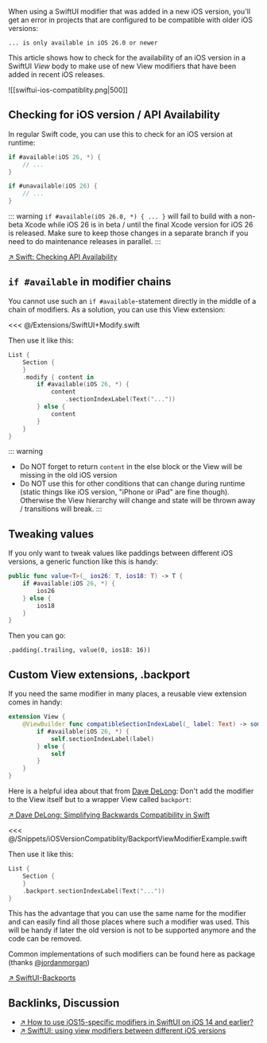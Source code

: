 When using a SwiftUI modifier that was added in a new iOS version, you'll get an error in projects that are configured to be compatible with older iOS versions:

```
... is only available in iOS 26.0 or newer
```

This article shows how to check for the availability of an iOS version in a SwiftUI _View_ body to make use of new View modifiers that have been added in recent iOS releases.

![[swiftui-ios-compatiblity.png|500]]
## Checking for iOS version / API Availability <apply id="checking-availablity"/>

In regular Swift code, you can use this to check for an iOS version at runtime:

```swift
if #available(iOS 26, *) {
    // ...
}

if #unavailable(iOS 26) {
    // ...
}
```

::: warning
`if #available(iOS 26.0, *) { ... }` will fail to build with a non-beta Xcode while iOS 26 is in beta / until the final Xcode version for iOS 26 is released. Make sure to keep those changes in a separate branch if you need to do maintenance releases in parallel.
:::

[↗ Swift: Checking API Availability](https://docs.swift.org/swift-book/documentation/the-swift-programming-language/controlflow/#Checking-API-Availability)

## `if #available` in modifier chains

You cannot use such an `if #available`-statement directly in the middle of a chain of modifiers. As a solution, you can use this View extension:

<<< @/Extensions/SwiftUI+Modify.swift

Then use it like this:

```swift
List {
    Section {
    }
    .modify { content in
        if #available(iOS 26, *) {
            content
                .sectionIndexLabel(Text("..."))
        } else {
            content
        }
    }
}
```

::: warning
* Do NOT forget to return `content` in the else block or the View will be missing in the old iOS version
* Do NOT use this for other conditions that can change during runtime (static things like iOS version, "iPhone or iPad" are fine though). Otherwise the View hierarchy will change and state will be thrown away / transitions will break.
:::

## Tweaking values

If you only want to tweak values like paddings between different iOS versions, a generic function like this is handy:

```swift
public func value<T>(_ ios26: T, ios18: T) -> T {
    if #available(iOS 26, *) {
        ios26
    } else {
        ios18
    }
}
```

Then you can go:

`.padding(.trailing, value(0, ios18: 16))`

## Custom View extensions, .backport

If you need the same modifier in many places, a reusable view extension comes in handy:

```swift
extension View {
    @ViewBuilder func compatibleSectionIndexLabel(_ label: Text) -> some View {
        if #available(iOS 26, *) {
            self.sectionIndexLabel(label)
        } else {
            self
        }
    }
}
```

Here is a helpful idea about that from [Dave DeLong](https://mastodon.social/@davedelong): Don't add the modifier to the View itself but to a wrapper View called `backport`:

[↗ Dave DeLong: Simplifying Backwards Compatibility in Swift](https://davedelong.com/blog/2021/10/09/simplifying-backwards-compatibility-in-swift/)

<<< @/Snippets/iOSVersionCompatiblity/BackportViewModifierExample.swift

Then use it like this:

```swift
List {
    Section {
    }
    .backport.sectionIndexLabel(Text("..."))
}
```

This has the advantage that you can use the same name for the modifier and can easily find all those places where such a modifier was used. This will be handy if later the old version is not to be supported anymore and the code can be removed.

Common implementations of such modifiers can be found here as package (thanks [@jordanmorgan](https://mastodon.social/@jordanmorgan))

[↗ SwiftUI-Backports](https://github.com/superwall/iOS-Backports)

## Backlinks, Discussion

* [↗ How to use iOS15-specific modifiers in SwiftUI on iOS 14 and earlier?](https://developer.apple.com/forums/thread/689189#690630022)
* [↗ SwiftUI: using view modifiers between different iOS versions](https://stackoverflow.com/questions/68892142/swiftui-using-view-modifiers-between-different-ios-versions-without-available/69506048#69506048)

